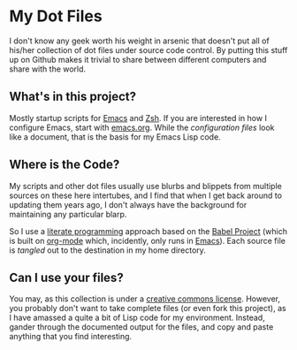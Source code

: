 My Dot Files
============

I don't know any geek worth his weight in arsenic that doesn't put all
of his/her collection of dot files under source code control. By
putting this stuff up on Github makes it trivial to share between
different computers and share with the world.

What's in this project?
-----------------------

Mostly startup scripts for [Emacs][3] and [Zsh][6]. If you are
interested in how I configure Emacs, start with [emacs.org][7].
While the *configuration files* look like a document, that is the
basis for my Emacs Lisp code.

Where is the Code?
------------

My scripts and other dot files usually use blurbs and blippets from
multiple sources on these here intertubes, and I find that when I get
back around to updating them years ago, I don't always have the
background for maintaining any particular blarp.

So I use a [literate programming][0] approach based on the
[Babel Project][1] (which is built on [org-mode][2] which, incidently,
only runs in [Emacs][3]). Each source file is *tangled* out to the
destination in my home directory.

Can I use your files?
---------------------

You may, as this collection is under a [creative commons license][4].
However, you probably don't want to take complete files (or even fork this
project), as I have amassed a quite a bit of Lisp code for my environment.
Instead, gander through the documented output for the files, and copy
and paste anything that you find interesting.


  [0]: http://en.wikipedia.org/wiki/Literate_programming
  [1]: http://orgmode.org/worg/org-contrib/babel/intro.html
  [2]: http://orgmode.org
  [3]: http://www.gnu.org/software/emacs/
  [4]: http://creativecommons.org/licenses/by/3.0/
  [5]: https://github.com/robbyrussell/oh-my-zsh
  [6]: http://zsh.sourceforge.net
  [7]: https://github.com/howardabrams/dot-files/blob/master/emacs.org

